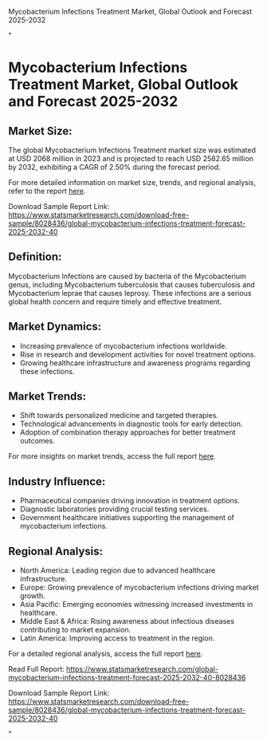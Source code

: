 Mycobacterium Infections Treatment Market, Global Outlook and Forecast 2025-2032

"<!DOCTYPE html>
<html>
<head>
<title>Mycobacterium Infections Treatment Market, Global Outlook and Forecast 2025-2032</title>
</head>
<body>

<h1>Mycobacterium Infections Treatment Market, Global Outlook and Forecast 2025-2032</h1>

<h2>Market Size:</h2>
<p>The global Mycobacterium Infections Treatment market size was estimated at USD 2068 million in 2023 and is projected to reach USD 2582.65 million by 2032, exhibiting a CAGR of 2.50% during the forecast period.</p>
<p>For more detailed information on market size, trends, and regional analysis, refer to the report <a href='https://www.statsmarketresearch.com/global-mycobacterium-infections-treatment-forecast-2025-2032-40-8028436'>here</a>.</p>
<p>Download Sample Report Link: <a href='https://www.statsmarketresearch.com/download-free-sample/8028436/global-mycobacterium-infections-treatment-forecast-2025-2032-40'>https://www.statsmarketresearch.com/download-free-sample/8028436/global-mycobacterium-infections-treatment-forecast-2025-2032-40</a></p>

<h2>Definition:</h2>
<p>Mycobacterium Infections are caused by bacteria of the Mycobacterium genus, including Mycobacterium tuberculosis that causes tuberculosis and Mycobacterium leprae that causes leprosy. These infections are a serious global health concern and require timely and effective treatment.</p>

<h2>Market Dynamics:</h2>
<ul>
    <li>Increasing prevalence of mycobacterium infections worldwide.</li>
    <li>Rise in research and development activities for novel treatment options.</li>
    <li>Growing healthcare infrastructure and awareness programs regarding these infections.</li>
</ul>

<h2>Market Trends:</h2>
<ul>
    <li>Shift towards personalized medicine and targeted therapies.</li>
    <li>Technological advancements in diagnostic tools for early detection.</li>
    <li>Adoption of combination therapy approaches for better treatment outcomes.</li>
</ul>
<p>For more insights on market trends, access the full report <a href='https://www.statsmarketresearch.com/global-mycobacterium-infections-treatment-forecast-2025-2032-40-8028436'>here</a>.</p>

<h2>Industry Influence:</h2>
<ul>
    <li>Pharmaceutical companies driving innovation in treatment options.</li>
    <li>Diagnostic laboratories providing crucial testing services.</li>
    <li>Government healthcare initiatives supporting the management of mycobacterium infections.</li>
</ul>

<h2>Regional Analysis:</h2>
<ul>
    <li>North America: Leading region due to advanced healthcare infrastructure.</li>
    <li>Europe: Growing prevalence of mycobacterium infections driving market growth.</li>
    <li>Asia Pacific: Emerging economies witnessing increased investments in healthcare.</li>
    <li>Middle East & Africa: Rising awareness about infectious diseases contributing to market expansion.</li>
    <li>Latin America: Improving access to treatment in the region.</li>
</ul>
<p>For a detailed regional analysis, access the full report <a href='https://www.statsmarketresearch.com/global-mycobacterium-infections-treatment-forecast-2025-2032-40-8028436'>here</a>.</p>

<p>Read Full Report: <a href='https://www.statsmarketresearch.com/global-mycobacterium-infections-treatment-forecast-2025-2032-40-8028436'>https://www.statsmarketresearch.com/global-mycobacterium-infections-treatment-forecast-2025-2032-40-8028436</a></p>
<p>Download Sample Report Link: <a href='https://www.statsmarketresearch.com/download-free-sample/8028436/global-mycobacterium-infections-treatment-forecast-2025-2032-40'>https://www.statsmarketresearch.com/download-free-sample/8028436/global-mycobacterium-infections-treatment-forecast-2025-2032-40</a></p>

</body>
</html>"
